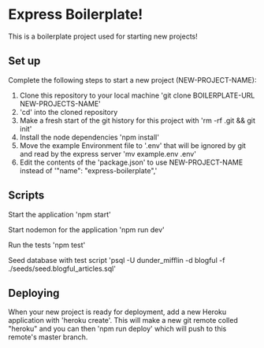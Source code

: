 # Express Boilerplate!

This is a boilerplate project used for starting new projects!

## Set up

Complete the following steps to start a new project (NEW-PROJECT-NAME):

1. Clone this repository to your local machine 'git clone BOILERPLATE-URL NEW-PROJECTS-NAME'
2. 'cd' into the cloned repository
3. Make a fresh start of the git history for this project with 'rm -rf .git && git init'
4. Install the node dependencies 'npm install'
5. Move the example Environment file to '.env' that will be ignored by git and read by the express server 'mv example.env .env'
6. Edit the contents of the 'package.json' to use NEW-PROJECT-NAME instead of '"name": "express-boilerplate",'

## Scripts

Start the application 'npm start'

Start nodemon for the application 'npm run dev'

Run the tests 'npm test'

Seed database with test script 'psql -U dunder_mifflin -d blogful -f ./seeds/seed.blogful_articles.sql'

## Deploying

When your new project is ready for deployment, add a new Heroku application with 'heroku create'. This will make a new git remote colled "heroku" and you can then 'npm run deploy' which will push to this remote's master branch.
